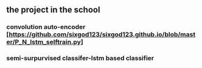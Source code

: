 ##  the project in the school
### convolution auto-encoder [https://github.com/sixgod123/sixgod123.github.io/blob/master/P_N_lstm_selftrain.py]
### semi-surpurvised classifer-lstm based classifier
  
